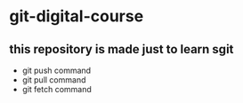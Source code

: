 # git-digital-course


## this repository is made just to learn sgit

 * git push command
 * git pull command
 * git fetch command
